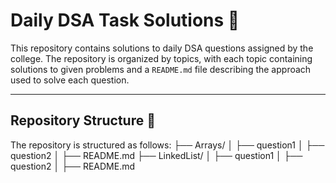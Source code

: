 # Daily DSA Task Solutions 🚀

This repository contains solutions to daily DSA questions assigned by the college. The repository is organized by topics, with each topic containing solutions to given  problems  and a `README.md` file describing the approach used to solve each question.

---

## Repository Structure 📁

The repository is structured as follows:
├── Arrays/ │ ├── question1 │ ├── question2 │ ├── README.md
├── LinkedList/ │ ├── question1 │ ├── question2 │ ├── README.md   
